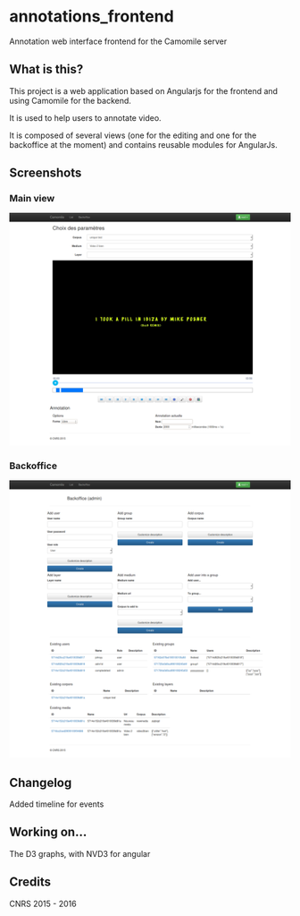 # annotations_frontend
Annotation web interface frontend for the Camomile server

## What is this?
This project is a web application based on Angularjs for the frontend and using Camomile for the backend.

It is used to help users to annotate video.

It is composed of several views (one for the editing and one for the backoffice at the moment) and contains reusable modules for AngularJs.

## Screenshots

### Main view

![Screenshot](/screenshot3_1.png)

### Backoffice

![Screenshot2](/screenshot3_2.png)

## Changelog

Added timeline for events

## Working on...

The D3 graphs, with NVD3 for angular

## Credits
CNRS 2015 - 2016
